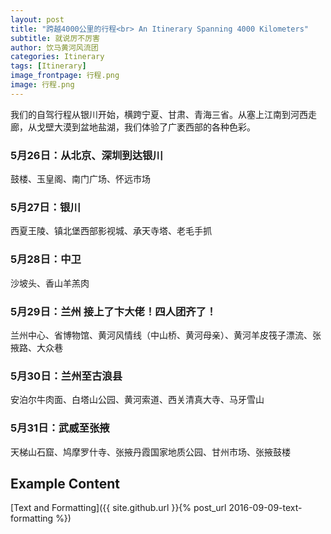 ```yaml
---
layout: post
title: "跨越4000公里的行程<br> An Itinerary Spanning 4000 Kilometers"
subtitle: 就说厉不厉害
author: 饮马黄河风流团
categories: Itinerary
tags: [Itinerary]
image_frontpage: 行程.png
image: 行程.png
---
```


我们的自驾行程从银川开始，横跨宁夏、甘肃、青海三省。从塞上江南到河西走廊，从戈壁大漠到盆地盐湖，我们体验了广袤西部的各种色彩。

### 5月26日：从北京、深圳到达银川
鼓楼、玉皇阁、南门广场、怀远市场

### 5月27日：银川
西夏王陵、镇北堡西部影视城、承天寺塔、老毛手抓

### 5月28日：中卫
沙坡头、香山羊羔肉

### 5月29日：兰州 接上了卞大佬！四人团齐了！
兰州中心、省博物馆、黄河风情线（中山桥、黄河母亲）、黄河羊皮筏子漂流、张掖路、大众巷

### 5月30日：兰州至古浪县
安泊尔牛肉面、白塔山公园、黄河索道、西关清真大寺、马牙雪山

### 5月31日：武威至张掖
天梯山石窟、鸠摩罗什寺、张掖丹霞国家地质公园、甘州市场、张掖鼓楼

## Example Content

[Text and Formatting]({{ site.github.url }}{% post_url 2016-09-09-text-formatting %})
